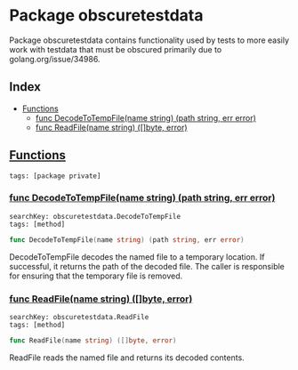 # Package obscuretestdata

Package obscuretestdata contains functionality used by tests to more easily work with testdata that must be obscured primarily due to golang.org/issue/34986. 

## Index

* [Functions](#func)
    * [func DecodeToTempFile(name string) (path string, err error)](#DecodeToTempFile)
    * [func ReadFile(name string) ([]byte, error)](#ReadFile)


## <a id="func" href="#func">Functions</a>

```
tags: [package private]
```

### <a id="DecodeToTempFile" href="#DecodeToTempFile">func DecodeToTempFile(name string) (path string, err error)</a>

```
searchKey: obscuretestdata.DecodeToTempFile
tags: [method]
```

```Go
func DecodeToTempFile(name string) (path string, err error)
```

DecodeToTempFile decodes the named file to a temporary location. If successful, it returns the path of the decoded file. The caller is responsible for ensuring that the temporary file is removed. 

### <a id="ReadFile" href="#ReadFile">func ReadFile(name string) ([]byte, error)</a>

```
searchKey: obscuretestdata.ReadFile
tags: [method]
```

```Go
func ReadFile(name string) ([]byte, error)
```

ReadFile reads the named file and returns its decoded contents. 

